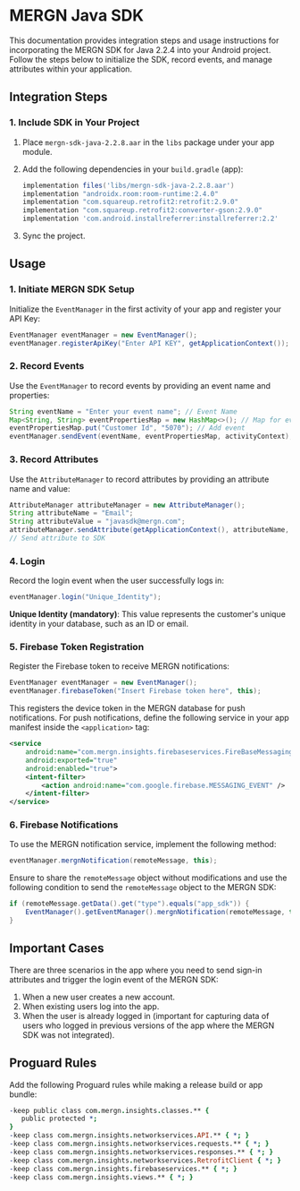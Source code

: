 # MERGN Java SDK

This documentation provides integration steps and usage instructions for incorporating the MERGN SDK for Java 2.2.4 into your Android project. Follow the steps below to initialize the SDK, record events, and manage attributes within your application.

## Integration Steps

### 1. Include SDK in Your Project

1. Place `mergn-sdk-java-2.2.8.aar` in the `libs` package under your app module.
2. Add the following dependencies in your `build.gradle` (app):

   ```groovy
   implementation files('libs/mergn-sdk-java-2.2.8.aar')
   implementation "androidx.room:room-runtime:2.4.0"
   implementation "com.squareup.retrofit2:retrofit:2.9.0"
   implementation "com.squareup.retrofit2:converter-gson:2.9.0"
   implementation 'com.android.installreferrer:installreferrer:2.2'
   ```

3. Sync the project.

## Usage

### 1. Initiate MERGN SDK Setup

Initialize the `EventManager` in the first activity of your app and register your API Key:

```java
EventManager eventManager = new EventManager();  
eventManager.registerApiKey("Enter API KEY", getApplicationContext());
```

### 2. Record Events

Use the `EventManager` to record events by providing an event name and properties:

```java
String eventName = "Enter your event name"; // Event Name
Map<String, String> eventPropertiesMap = new HashMap<>(); // Map for event properties
eventPropertiesMap.put("Customer Id", "5070"); // Add event
eventManager.sendEvent(eventName, eventPropertiesMap, activityContext); // Send event to SDK
```

### 3. Record Attributes

Use the `AttributeManager` to record attributes by providing an attribute name and value:

```java
AttributeManager attributeManager = new AttributeManager();
String attributeName = "Email";
String attributeValue = "javasdk@mergn.com";
attributeManager.sendAttribute(getApplicationContext(), attributeName, attributeValue); 
// Send attribute to SDK
```

### 4. Login

Record the login event when the user successfully logs in:

```java
eventManager.login("Unique_Identity");
```

**Unique Identity (mandatory)**: This value represents the customer's unique identity in your database, such as an ID or email.

### 5. Firebase Token Registration

Register the Firebase token to receive MERGN notifications:

```java
EventManager eventManager = new EventManager();
eventManager.firebaseToken("Insert Firebase token here", this);
```

This registers the device token in the MERGN database for push notifications. For push notifications, define the following service in your app manifest inside the `<application>` tag:

```xml
<service
    android:name="com.mergn.insights.firebaseservices.FireBaseMessagingService"
    android:exported="true"
    android:enabled="true">
    <intent-filter>
        <action android:name="com.google.firebase.MESSAGING_EVENT" />
    </intent-filter>
</service>
```

### 6. Firebase Notifications

To use the MERGN notification service, implement the following method:

```java
eventManager.mergnNotification(remoteMessage, this);
```

Ensure to share the `remoteMessage` object without modifications and use the following condition to send the `remoteMessage` object to the MERGN SDK:

```java
if (remoteMessage.getData().get("type").equals("app_sdk")) {
    EventManager().getEventManager().mergnNotification(remoteMessage, this);
}
```

## Important Cases

There are three scenarios in the app where you need to send sign-in attributes and trigger the login event of the MERGN SDK:

1. When a new user creates a new account.
2. When existing users log into the app.
3. When the user is already logged in (important for capturing data of users who logged in previous versions of the app where the MERGN SDK was not integrated).

## Proguard Rules

Add the following Proguard rules while making a release build or app bundle:

```pro
-keep public class com.mergn.insights.classes.** {
   public protected *;
}
-keep class com.mergn.insights.networkservices.API.** { *; }
-keep class com.mergn.insights.networkservices.requests.** { *; }
-keep class com.mergn.insights.networkservices.responses.** { *; }
-keep class com.mergn.insights.networkservices.RetrofitClient { *; }
-keep class com.mergn.insights.firebaseservices.** { *; }
-keep class com.mergn.insights.views.** { *; }
```
